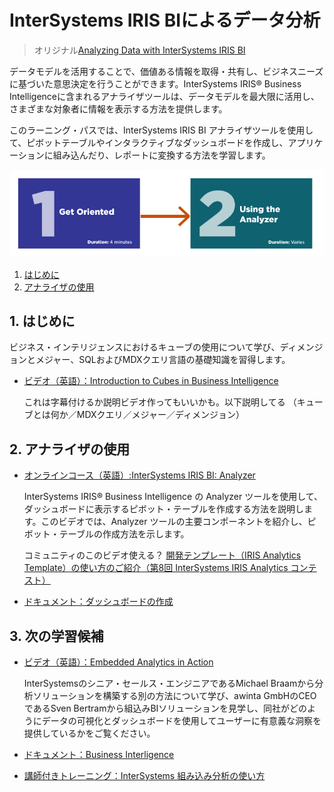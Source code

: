 # InterSystems IRIS BIによるデータ分析
> オリジナル[Analyzing Data with InterSystems IRIS BI](https://learning.intersystems.com/course/view.php?id=1793)

データモデルを活用することで、価値ある情報を取得・共有し、ビジネスニーズに基づいた意思決定を行うことができます。InterSystems IRIS® Business Intelligenceに含まれるアナライザツールは、データモデルを最大限に活用し、さまざまな対象者に情報を表示する方法を提供します。

このラーニング・パスでは、InterSystems IRIS BI アナライザツールを使用して、ピボットテーブルやインタラクティブなダッシュボードを作成し、アプリケーションに組み込んだり、レポートに変換する方法を学習します。

![](/assets/AnalyzingDataWithIRISBI.png)

1. [はじめに](#1-はじめに)
2. [アナライザの使用](#2-アナライザの使用)

## 1. はじめに
ビジネス・インテリジェンスにおけるキューブの使用について学び、ディメンジョンとメジャー、SQLおよびMDXクエリ言語の基礎知識を習得します。
- [ビデオ（英語）：Introduction to Cubes in Business Intelligence](https://learning.intersystems.com/enrol/index.php?id=1723)

    これは字幕付けるか説明ビデオ作ってもいいかも。以下説明してる
    （キューブとは何か／MDXクエリ／メジャー／ディメンジョン）



## 2. アナライザの使用

- [オンラインコース（英語）:InterSystems IRIS BI: Analyzer](https://learning.intersystems.com/enrol/index.php?id=1734)

    InterSystems IRIS® Business Intelligence の Analyzer ツールを使用して、ダッシュボードに表示するピボット・テーブルを作成する方法を説明します。このビデオでは、Analyzer ツールの主要コンポーネントを紹介し、ピボット・テーブルの作成方法を示します。

    コミュニティのこのビデオ使える？
    [開発テンプレート（IRIS Analytics Template）の使い方のご紹介（第8回 InterSystems IRIS Analytics コンテスト）](https://jp.community.intersystems.com/node/484826)

- [ドキュメント：ダッシュボードの作成](https://docs.intersystems.com/irislatestj/csp/docbook/DocBook.UI.Page.cls?KEY=D2DASH)

## 3. 次の学習候補

- [ビデオ（英語）：Embedded Analytics in Action](https://learning.intersystems.com/enrol/index.php?id=988)

    InterSystemsのシニア・セールス・エンジニアであるMichael Braamから分析ソリューションを構築する別の方法について学び、awinta GmbHのCEOであるSven Bertramから組込みBIソリューションを見学し、同社がどのようにデータの可視化とダッシュボードを使用してユーザーに有意義な洞察を提供しているかをご覧ください。

- [ドキュメント：Business Interligence](https://docs.intersystems.com/irislatestj/csp/docbook/Doc.View.cls?KEY=PAGE_bi)

- [講師付きトレーニング：InterSystems 組み込み分析の使い方](https://www.intersystems.com/jp/intersystems-enbeded-analytics/)

